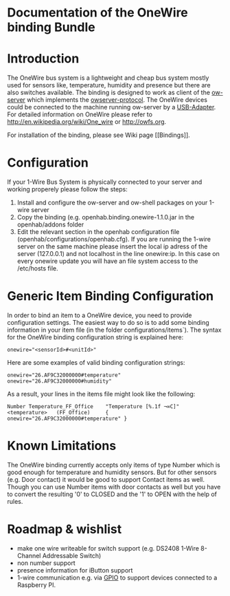 # Documentation of the OneWire binding Bundle

# Introduction

The OneWire bus system is a lightweight and cheap bus system mostly used for sensors like, temperature, humidity and presence but there are also switches available. The binding is designed to work as client of the [ow-server](http://owfs.org/index.php?page=owserver_protocol) which implements the [owserver-protocol](http://owfs.org/index.php?page=owserver-protocol). The OneWire devices could be connected to the machine running ow-server by a [USB-Adapter](http://shop.wiregate.de/wiregate/usb-produkte/ds9490r-1-wire-usb-adapter.html). For detailed information on OneWire please refer to http://en.wikipedia.org/wiki/One_wire or http://owfs.org.

For installation of the binding, please see Wiki page [[Bindings]].

# Configuration

If your 1-Wire Bus System is physically connected to your server and working properely please follow the steps:

1. Install and configure the ow-server and ow-shell packages on your 1-wire server
1. Copy the binding (e.g. openhab.binding.onewire-1.1.0.jar in the openhab/addons folder
1. Edit the relevant section in the openhab configuration file (openhab/configurations/openhab.cfg). If you are running the 1-wire server on the same machine please insert the local ip adress of the server (127.0.0.1) and not localhost in the line onewire:ip. In this case on every onewire update you will have an file system access to the /etc/hosts file.

# Generic Item Binding Configuration

In order to bind an item to a OneWire device, you need to provide configuration settings. The easiest way to do so is to add some binding information in your item file (in the folder configurations/items`). The syntax for the OneWire binding configuration string is explained here:

    onewire="<sensorId>#<unitId>"

Here are some examples of valid binding configuration strings:

    onewire="26.AF9C32000000#temperature"
    onewire="26.AF9C32000000#humidity"


As a result, your lines in the items file might look like the following:

    Number Temperature_FF_Office 	"Temperature [%.1f ¬∞C]"	<temperature>	(FF_Office)		{ onewire="26.AF9C32000000#temperature" }

# Known Limitations

The OneWire binding currently accepts only items of type Number which is good enough for temperature and humidity sensors. But for other sensors (e.g. Door contact) it would be good to support Contact items as well. Though you can use Number items with door contacts as well but you have to convert the resulting '0' to CLOSED and the '1' to OPEN with the help of rules.

# Roadmap & wishlist

- make one wire writeable for switch support (e.g. DS2408 1-Wire 8-Channel Addressable Switch)
- non number support
- presence information for iButton support
- 1-wire communication e.g. via [GPIO](http://en.wikipedia.org/wiki/GPIO) to support devices connected to a Raspberry PI.